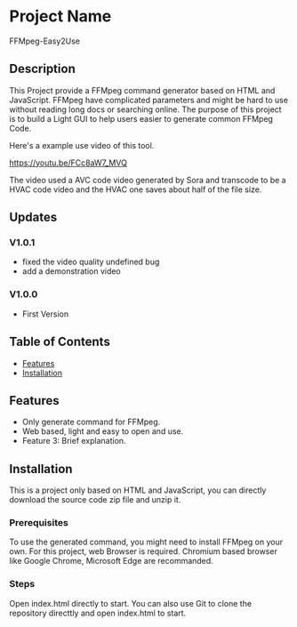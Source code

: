 # Project Name
FFMpeg-Easy2Use

## Description
This Project provide a FFMpeg command generator based on HTML and JavaScript.
FFMpeg have complicated parameters and might be hard to use without reading long docs or searching online.
The purpose of this project is to build a Light GUI to help users easier to generate common FFMpeg Code.

Here's a example use video of this tool.

https://youtu.be/FCc8aW7_MVQ

The video used a AVC code video generated by Sora and transcode to be a HVAC code video and the HVAC one saves about half of the file size.


## Updates
### V1.0.1
- fixed the video quality undefined bug
- add a demonstration video

### V1.0.0
- First Version

## Table of Contents
- [Features](#features)
- [Installation](#installation)

## Features
- Only generate command for FFMpeg.
- Web based, light and easy to open and use.
- Feature 3: Brief explanation.

## Installation
This is a project only based on HTML and JavaScript, you can directly download the source code zip file and unzip it.

### Prerequisites
To use the generated command, you might need to install FFMpeg on your own.
For this project, web Browser is required.
Chromium based browser like Google Chrome, Microsoft Edge are recommanded.

### Steps
Open index.html directly to start.
You can also use Git to clone the repository directtly and open index.html to start.
